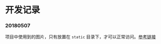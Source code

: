 # 开发记录

### 20180507

项目中使用到的图片，只有放置在 `static` 目录下，才可以正常访问。[参考链接](https://github.com/Meituan-Dianping/mpvue/issues/94)
